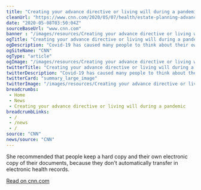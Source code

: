 ```yaml
--- 
title: "Creating your advance directive or living will during a pandemic"
cleanUrl: "https://www.cnn.com/2020/05/07/health/estate-planning-advance-directive-will-coronavirus-wellness/index.html"
date: "2020-05-08T03:50:04Z"
sourceBaseUrl: "www.cnn.com"
banner : "/images/resources/Creating your advance directive or living will during a pandemic.jpg"
ogTitle: "Creating your advance directive or living will during a pandemic"
ogDescription: "Covid-19 has caused many people to think about their own mortality. If you're hospitalized and incapacitated, it's worth coming up with legal documents in case you and your family are faced with some tough decisions. Here's what you need to know."
ogSiteName: "CNN"
ogType: "article"
ogImage: "/images/resources/Creating your advance directive or living will during a pandemic.jpg"
twitterTitle: "Creating your advance directive or living will during a pandemic"
twitterDescription: "Covid-19 has caused many people to think about their own mortality. If you're hospitalized and incapacitated, it's worth coming up with legal documents in case you and your family are faced with some tough decisions. Here's what you need to know."
twitterCard: "summary_large_image"
twitterImage: "/images/resources/Creating your advance directive or living will during a pandemic.jpg"
breadcrumbs:
 - Home
 - News
 - Creating your advance directive or living will during a pandemic
breadcrumbLinks:
 - / 
 - /news
 - / 
source: "CNN"
news/source: "CNN"
---
```

She recommended that people keep a hard copy and their own electronic copy of their documents, because they don't automatically transfer in electronic health records.  
  
[Read on cnn.com](https://www.cnn.com/2020/05/07/health/estate-planning-advance-directive-will-coronavirus-wellness/index.html)
